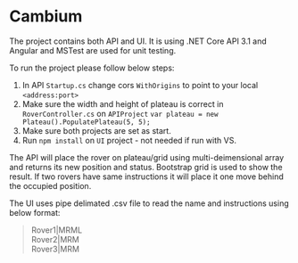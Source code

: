 # Cambium

The project contains both API and UI. It is using .NET Core API 3.1 and Angular and MSTest are used for unit testing.  
  
To run the project please follow below steps:

1. In API `Startup.cs` change cors `WithOrigins` to point to your local `<address:port>`
2. Make sure the width and height of plateau is correct in `RoverController.cs` on `APIProject` `var plateau = new Plateau().PopulatePlateau(5, 5);`
3. Make sure both projects are set as start.
4. Run `npm install` on `UI` project - not needed if run with VS.

The API will place the rover on plateau/grid using multi-deimensional array and returns its new position and status. 
Bootstrap grid is used to show the result.
If two rovers have same instructions it will place it one move behind the occupied position. 

The UI uses pipe delimated .csv file to read the name and instructions using below format:

 > Rover1|MRML  
 > Rover2|MRM  
 > Rover3|MRM  
